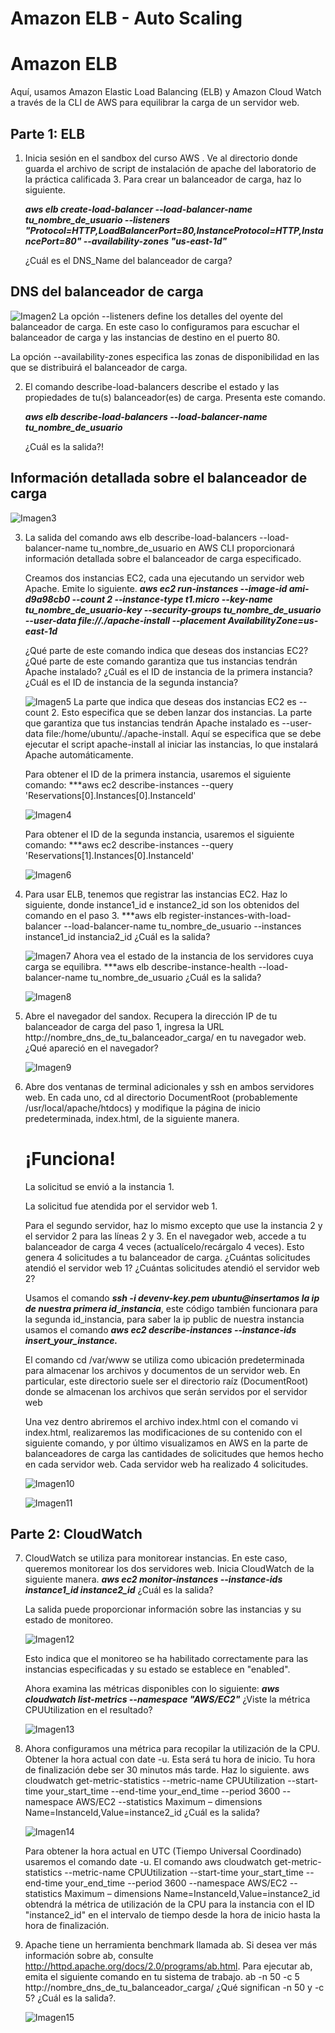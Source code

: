 # Amazon ELB - Auto Scaling
# Amazon ELB
Aquí, usamos Amazon Elastic Load Balancing (ELB) y Amazon Cloud Watch a través de la CLI de AWS para equilibrar la carga de un servidor web.
## Parte 1: ELB
1. Inicia sesión en el sandbox del curso AWS . Ve al directorio donde guarda el archivo de script de instalación de apache del laboratorio de la práctica calificada 3. Para crear un balanceador de carga, haz lo siguiente.

   ***aws elb create-load-balancer --load-balancer-name tu_nombre_de_usuario --listeners "Protocol=HTTP,LoadBalancerPort=80,InstanceProtocol=HTTP,InstancePort=80" --availability-zones "us-east-1d"***

   ¿Cuál es el DNS_Name del balanceador de carga?
## DNS del balanceador de carga
   ![Imagen2](https://user-images.githubusercontent.com/118635410/245042275-60394837-51e6-47d8-9381-2b79c497ec70.png)
   La opción --listeners define los detalles del oyente del balanceador de carga. En este caso lo configuramos para escuchar el balanceador de carga y las instancias de destino en el puerto 80.

   La opción --availability-zones especifica las zonas de disponibilidad en las que se distribuirá el balanceador de carga.

2. El comando describe-load-balancers describe el estado y las propiedades de tu(s) balanceador(es) de carga. Presenta este comando.

   ***aws elb describe-load-balancers --load-balancer-name tu_nombre_de_usuario***

   ¿Cuál es la salida?!
## Información detallada sobre el balanceador de carga 
   ![Imagen3](https://user-images.githubusercontent.com/118635410/245044524-ed3c1239-30d2-4561-b007-84b63495696d.png)
   
 3. La salida del comando aws elb describe-load-balancers --load-balancer-name tu_nombre_de_usuario en AWS CLI proporcionará información detallada sobre el balanceador de carga especificado.
   
      Creamos dos instancias EC2, cada una ejecutando un servidor web Apache. Emite lo siguiente.
      ***aws ec2 run-instances --image-id ami-d9a98cb0 --count 2 --instance-type t1.micro --key-name tu_nombre_de_usuario-key --security-groups tu_nombre_de_usuario --user-data file://./apache-install --placement         AvailabilityZone=us-east-1d***
   
      ¿Qué parte de este comando indica que deseas dos instancias EC2? ¿Qué parte de este comando garantiza que tus instancias tendrán Apache instalado? ¿Cuál es el ID de instancia de la primera instancia? ¿Cuál es       el ID de instancia de la segunda instancia?
      
      ![Imagen5](https://user-images.githubusercontent.com/118635410/245156057-5edac939-0f3f-45a2-9676-16ac9b0cbed5.png)
      La parte que indica que deseas dos instancias EC2 es --count 2. Esto especifica que se deben lanzar dos instancias.
      La parte que garantiza que tus instancias tendrán Apache instalado es --user-data file:/home/ubuntu/./apache-install. Aquí se especifica que se debe ejecutar el script apache-install al iniciar las instancias,       lo que instalará Apache automáticamente.

      Para obtener el ID de la primera instancia, usaremos el siguiente comando: ***aws ec2 describe-instances --query  'Reservations[0].Instances[0].InstanceId'
      
      ![Imagen4](https://user-images.githubusercontent.com/118635410/245154371-2431724e-5fa4-4f22-86c1-e9801d357e2a.png)
  
      Para obtener el ID de la segunda instancia, usaremos el siguiente comando: ***aws ec2 describe-instances --query  'Reservations[1].Instances[0].InstanceId'
      
      ![Imagen6](https://user-images.githubusercontent.com/118635410/245157387-7bcf14e9-561e-4b30-8300-d7d40e245d18.png)    
 4. Para usar ELB, tenemos que registrar las instancias EC2. Haz lo siguiente, donde instance1_id e instance2_id son los obtenidos del comando en el paso 3.
    ***aws elb register-instances-with-load-balancer --load-balancer-name tu_nombre_de_usuario --instances instance1_id instancia2_id
    ¿Cuál es la salida?
    
    ![Imagen7](https://user-images.githubusercontent.com/118635410/245159279-3f2a72e9-bd9c-4701-9b54-37fe5de7d58d.png) 
    Ahora vea el estado de la instancia de los servidores cuya carga se equilibra. 
    ***aws elb describe-instance-health --load-balancer-name tu_nombre_de_usuario ¿Cuál es la salida?
    
    ![Imagen8](https://user-images.githubusercontent.com/118635410/245160343-e01bb2be-e21d-41fe-9788-d49ed52a3227.png) 
 
 5. Abre el navegador del sandox. Recupera la dirección IP de tu balanceador de carga del paso 1, ingresa la URL http://nombre_dns_de_tu_balanceador_carga/ en tu navegador web. ¿Qué apareció en el navegador?

    ![Imagen9](https://user-images.githubusercontent.com/118635410/245161608-cb6efd73-6664-4c10-975b-8aa72db20f63.png) 
 
 6. Abre dos ventanas de terminal adicionales y ssh en ambos servidores web. En cada uno, cd al directorio DocumentRoot (probablemente /usr/local/apache/htdocs) y modifique la página de inicio predeterminada,           index.html, de la siguiente manera.

    <html><body><h1>¡Funciona!</h1>
    <p>La solicitud se envió a la instancia 1.</p>
    <p>La solicitud fue atendida por el servidor web 1.</p>
    </body></html>
    Para el segundo servidor, haz lo mismo excepto que use la instancia 2 y el servidor 2 para las líneas 2 y 3. En el navegador web, accede a tu balanceador de carga 4 veces (actualícelo/recárgalo 4 veces). Esto       genera 4 solicitudes a tu balanceador de carga.
    ¿Cuántas solicitudes atendió el servidor web 1? ¿Cuántas solicitudes atendió el servidor web 2?
    
    Usamos el comando ***ssh -i devenv-key.pem ubuntu@insertamos la ip de nuestra primera id_instancia***, este código también funcionara para la segunda id_instancia, para saber la ip public de nuestra instancia       usamos el comando ***aws ec2 describe-instances --instance-ids insert_your_instance.***
    
    El comando cd /var/www se utiliza como ubicación predeterminada para almacenar los archivos y documentos de un servidor web. En particular, este directorio suele ser el directorio raíz (DocumentRoot) donde se       almacenan los archivos que serán servidos por el servidor web
    
    Una vez dentro abriremos el archivo index.html con el comando vi index.html, realizaremos las modificaciones de su contenido con el siguiente comando, y por último visualizamos en AWS en la parte de                 balanceadores de carga las cantidades de solicitudes que hemos hecho en cada servidor web. Cada servidor web ha realizado 4 solicitudes.
    
    ![Imagen10](https://user-images.githubusercontent.com/118635410/245169370-069e62c5-6b20-4f0f-bb63-163880f49d0b.png)
    
    ![Imagen11](https://user-images.githubusercontent.com/118635410/245169434-de2f85b4-9df4-4053-92c5-62af16c95bf9.png) 
    
 ## Parte 2: CloudWatch
 7. CloudWatch se utiliza para monitorear instancias. En este caso, queremos monitorear los dos servidores web. Inicia CloudWatch de la siguiente manera.
    ***aws ec2 monitor-instances --instance-ids instance1_id instance2_id***
    ¿Cuál es la salida? 
    
    La salida puede proporcionar información sobre las instancias y su estado de monitoreo.
    
    ![Imagen12](https://user-images.githubusercontent.com/118635410/245174745-93dbc424-6ca3-41f1-a4b3-2d9ba8e79be3.png)
    
    Esto indica que el monitoreo se ha habilitado correctamente para las instancias especificadas y su estado se establece en "enabled".
    
    Ahora examina las métricas disponibles con lo siguiente: ***aws cloudwatch list-metrics --namespace "AWS/EC2"***
    ¿Viste la métrica CPUUtilization en el resultado?
    
    ![Imagen13](https://user-images.githubusercontent.com/118635410/245175908-eac3b017-d3b5-4cb5-a945-b871b3d519c3.png)
    
 8. Ahora configuramos una métrica para recopilar la utilización de la CPU. Obtener la hora actual con date -u. Esta será tu hora de inicio. Tu hora de finalización debe ser 30 minutos más tarde. Haz lo siguiente.       aws cloudwatch get-metric-statistics --metric-name CPUUtilization --start-time your_start_time --end-time your_end_time --period 3600 --namespace AWS/EC2 --statistics Maximum – dimensions                             Name=InstanceId,Value=instance2_id 
    ¿Cuál es la salida?
    
    ![Imagen14](https://user-images.githubusercontent.com/118635410/245179658-e87b0e7f-00f2-49e5-958b-03bc4ef31684.png)
    
    Para obtener la hora actual en UTC (Tiempo Universal Coordinado) usaremos el comando date -u. El comando aws cloudwatch get-metric-statistics --metric-name CPUUtilization --start-time your_start_time --end-time     your_end_time --period 3600 --namespace AWS/EC2 --statistics Maximum – dimensions Name=InstanceId,Value=instance2_id  obtendrá la métrica de utilización de la CPU para la instancia con el ID "instance2_id" en el     intervalo de tiempo desde la hora de inicio hasta la hora de finalización.

 9. Apache tiene un herramienta benchmark llamada ab. Si desea ver más información sobre ab, consulte http://httpd.apache.org/docs/2.0/programs/ab.html. Para ejecutar ab, emita el siguiente comando en tu sistema de     trabajo. 
    ab -n 50 -c 5 http://nombre_dns_de_tu_balanceador_carga/
    ¿Qué significan -n 50 y -c 5? ¿Cuál es la salida?.
    
    ![Imagen15](https://user-images.githubusercontent.com/118635410/245179658-e87b0e7f-00f2-49e5-958b-03bc4ef31684.png)


    

